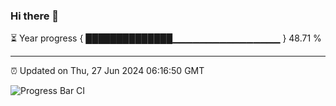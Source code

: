 ### Hi there 👋

⏳ Year progress { ██████████████▁▁▁▁▁▁▁▁▁▁▁▁▁▁▁▁ } 48.71 %

---

⏰ Updated on Thu, 27 Jun 2024 06:16:50 GMT

![Progress Bar CI](https://github.com/liununu/liununu/workflows/Progress%20Bar%20CI/badge.svg)
